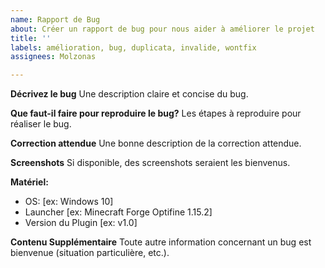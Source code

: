 ```yaml
---
name: Rapport de Bug
about: Créer un rapport de bug pour nous aider à améliorer le projet
title: ''
labels: amélioration, bug, duplicata, invalide, wontfix
assignees: Molzonas

---
```


**Décrivez le bug**
Une description claire et concise du bug.

**Que faut-il faire pour reproduire le bug?**
Les étapes à reproduire pour réaliser le bug.

**Correction attendue**
Une bonne description de la correction attendue.

**Screenshots**
Si disponible, des screenshots seraient les bienvenus.

**Matériel:**
 - OS: [ex: Windows 10]
 - Launcher [ex: Minecraft Forge Optifine 1.15.2]
 - Version du Plugin [ex: v1.0]

**Contenu Supplémentaire**
Toute autre information concernant un bug est bienvenue (situation particulière, etc.).
